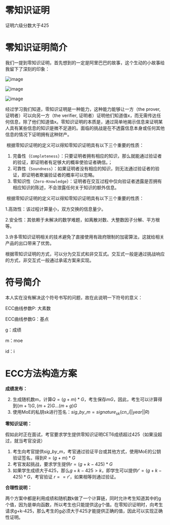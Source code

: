 # 零知识证明
证明六级分数大于425
# 零知识证明简介
我们一提到零知识证明，首先想到的一定是阿里巴巴的故事，这个生动的小故事给我留下了深刻的印象：


![image](https://user-images.githubusercontent.com/75195549/181715985-00638ed2-729b-4362-b1f7-1c80656d3214.png)




![image](https://user-images.githubusercontent.com/75195549/181716050-67dd6164-d26d-41a8-b9b1-156430db539a.png)





![image](https://user-images.githubusercontent.com/75195549/181716094-e007a488-7e6e-4d82-9088-83404d91b385.png)



经过学习我们知道，零知识证明是一种能力，这种能力能够让一方（the prover, 证明者）可以向另一方（the verifier, 证明者）证明他们知道值x，而无需传达任何信息，除了他们知道值x。零知识证明的本质是，通过简单地揭示信息来证明某人具有某些信息的知识是微不足道的。面临的挑战是在不透露信息本身或任何其他信息的情况下证明拥有这种财产。


​		根据零知识证明的定义可以得知零知识证明具有以下三个重要的性质：

1. 完备性（`Completeness`）：只要证明者拥有相应的知识，那么就能通过验证者的验证，即证明者有足够大的概率使验证者确信。；
2. 可靠性（`Soundness`）：如果证明者没有相应的知识，则无法通过验证者的验证，即证明者欺骗验证者的概率可以忽略。
3. 零知识性（`Zero-Knowledge`）：证明者在交互过程中仅向验证者透露是否拥有相应知识的陈述，不会泄露任何关于知识的额外信息。

​		根据零知识证明的定义可以得知零知识证明具有以下三个重要的性质：

1.高效性：该过程计算量小，双方交换的信息量少。

2.安全性：其依赖于未解决的数学难题，如离散对数、大整数因子分解、平方根等。

3.许多零知识证明相关的技术避免了直接使用有政府限制的加密算法，这就给相关产品的出口带来了优势。


​		根据零知识证明的方式，可以分为交互式和非交互式。交互式一般是通过挑战响应的方式，非交互式一般通过承诺方案来实现。








# 符号简介


本人实在没有解决这个符号书写的问题，故在此说明一下符号的意义：




ECC曲线参数P: 大素数


ECC曲线参数G：基点

g：成绩

m：moe


id：i

# ECC方法构造方案

**成绩发布：**

2. 生成随机数m，计算$Q=(g+m)*G$，考生保存$mG$，因此，考生可以计算得到$(m+1)G,(m+2)G...(m+g)G$
3. 使用MoE的私钥sk进行签名：$sig\_by\_m = signature_{sk}(cn\_i||year||R)$



**零知识证明：**

假如此时正在面试，考官要求学生提供零知识证明CET6成绩超过425（如果没超过，就当考官没说）

1. 考生向考官提供$sig\_by\_m$，考官通过验证平台或其他方式，使用MoE的公钥验证签名，得到$R=(g+m)*G$
2. 考官发起挑战，要求学生提供$r=(g+k-425)*G$
3. 如果学生成绩大于425，那么$g+k-425>k$，即学生可以提供$r'=(g+k-425)*G$，考官验证 $r==r'$，如果相等则通过验证。



**合理性说明：**

​		两个方案中都是利用成绩和随机数k做了一个计算链，同时允许考生知道其中的g个值，因为是单向函数，所以考生也只能提供这g个值。在零知识证明时，向考生请求g+k-425，那么考生的g必须大于425才能提供正确的值，因此可以实现正确性证明。
